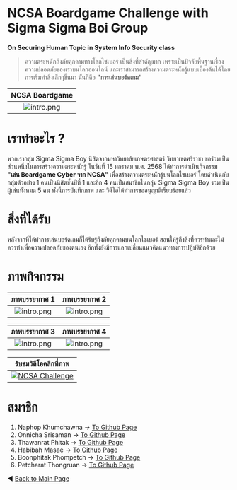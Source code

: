 # NCSA Boardgame Challenge with Sigma Sigma Boi Group
**On Securing Human Topic in System Info Security class**
> ความตระหนักถึงภัยคุกคามทางโลกไซเบอร์ เป็นสิ่งที่สำคัญมาก เพราะเป็นปัจจัยพื้นฐานเรื่องความปลอดภัยของเราบนโลกออนไลน์ และเราสามารถสร้างความตระหนักรู้แบบเบื้องต้นได้โดยการเริ่มทำสิ่งเล็กๆขึ้นมา นั้นก็คือ **"การเล่นบอร์ดเกม"**

| NCSA Boardgame           |
:-------------------------:|
![intro.png](img/CyberIMG.jpg) |

# เราทำอะไร ?
พวกเรากลุ่ม Sigma Sigma Boy นิสิตจากมหาวิทยาลัยเกษตรศาสตร์ วิทยาเขตศรีราชา ขอร่วมเป็นส่วนหนึ่งในการสร้างความตระหนักรู้ ในวันที่ 15 มกราคม พ.ศ. 2568 ได้ทำการดำเนินกิจกรรม **"เล่น Boardgame Cyber จาก NCSA"** เพื่อสร้างความตระหนักรู้บนโลกไซเบอร์ โดยดำเนินกับกลุ่มตัวอย่าง 1 คนเป็นนิสิตชั้นปีที่ 1
และอีก 4 คนเป็นสมาชิกในกลุ่ม Sigma Sigma Boy รวมเป็นผู้เล่นทั้งหมด 5 คน ทั้งนี้การบันทึกภาพ และ วิดีโอได้ทำการขออนุญาติเรียบร้อยแล้ว

# สิ่งที่ได้รับ 
หลังจากที่ได้ทำการเล่นบอร์ดเกมก็ได้รับรู้ถึงภัยคุกคามบนโลกไซเบอร์ สอนให้รู้ถึงสิ่งที่ควรทำและไม่ควรทำเพื่อความปลอดภัยของตนเอง อีกทั้งยังมีการแลกเปลี่ยนแนวคิดแนวทางการปฎิบัติอีกด้วย

# ภาพกิจกรรม



ภาพบรรยากาศ 1            |  ภาพบรรยากาศ 2
:-------------------------:|:-------------------------:
![intro.png](img/CyberIMG2.jpg) |  ![intro.png](img/CyberIMG3.jpg)

ภาพบรรยากาศ 3            |  ภาพบรรยากาศ 4
:-------------------------:|:-------------------------:
![intro.png](img/CyberIMG4.jpg) |  ![intro.png](img/CyberIMG5.jpg)

|รับชมวิดีโอคลิกที่ภาพ         |
:-------------------------:|
[![NCSA Challenge](https://img.youtube.com/vi/EG8Q1cCaP7M/maxresdefault.jpg)](https://youtu.be/EG8Q1cCaP7M?feature=shared) |

# สมาชิก
1. Naphop Khumchawna -> [To Github Page](https://nutnaphop.github.io/nsca.md)
2. Onnicha Srisaman -> [To Github Page](https://momojoj.github.io)
3. Thawanrat Phitak -> [To Github Page](https://tongyeh.github.io)
4. Habibah Masae -> [To Github Page](https://chocokorn.github.io)
5. Boonphitak Phompetch -> [To Github Page](https://mrzcrocodile.github.io)
6. Petcharat Thongruan -> [To Github Page](https://nibkekie.github.io)

◀  [Back to Main Page](README.md)

